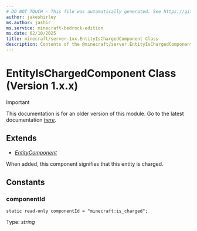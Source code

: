```yaml
---
# DO NOT TOUCH — This file was automatically generated. See https://github.com/mojang/minecraftapidocsgenerator to modify descriptions, examples, etc.
author: jakeshirley
ms.author: jashir
ms.service: minecraft-bedrock-edition
ms.date: 02/10/2025
title: minecraft/server-1xx.EntityIsChargedComponent Class
description: Contents of the @minecraft/server.EntityIsChargedComponent class (Version 1.x.x).
---
```

# EntityIsChargedComponent Class (Version 1.x.x)

> [!IMPORTANT]
> This documentation is for an older version of this module. Go to the latest documentation [*here*](../../../scriptapi/minecraft/server/EntityIsChargedComponent.md).

## Extends
- [*EntityComponent*](EntityComponent.md)

When added, this component signifies that this entity is charged.

## Constants

### **componentId**
`static read-only componentId = "minecraft:is_charged";`

Type: *string*
